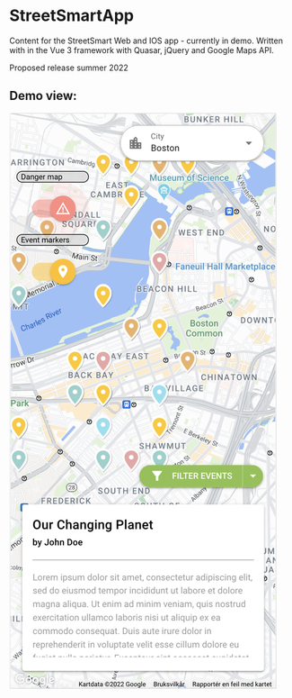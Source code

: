 # StreetSmartApp
Content for the StreetSmart Web and IOS app - currently in demo.
Written with in the Vue 3 framework with Quasar, jQuery and Google Maps API.

Proposed release summer 2022

## Demo view:
![Demo view on iOS device](Demo.png)
